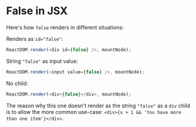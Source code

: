 # False in JSX

Here's how `false` renders in different situations:

Renders as `id="false"`:

```js
ReactDOM.render(<div id={false} />, mountNode);
```

String `"false"` as input value:

```js
ReactDOM.render(<input value={false} />, mountNode);
```

No child:

```js
ReactDOM.render(<div>{false}</div>, mountNode);
```

The reason why this one doesn't render as the string `"false"` as a `div` child is to allow the more common use-case: `<div>{x > 1 && 'You have more than one item'}</div>`.
